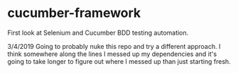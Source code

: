 # cucumber-framework
First look at Selenium and Cucumber BDD testing automation.


3/4/2019
  Going to probably nuke this repo and try a different approach. I think somewhere along the lines I messed up my dependencies and it's going to take longer to figure out where I messed up than just starting fresh.
